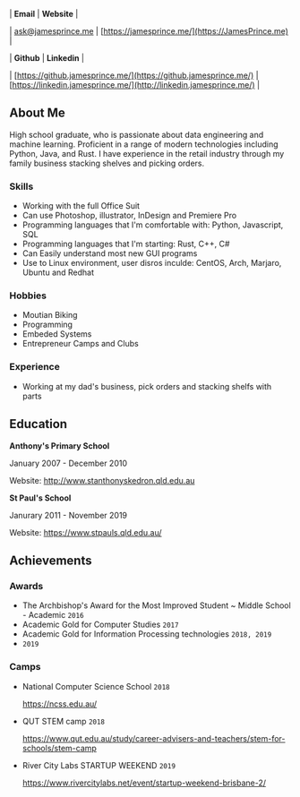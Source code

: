 | **Email** | **Website** |

| ask@jamesprince.me | [https://jamesprince.me/](https://JamesPrince.me) |

| **Github** | **Linkedin** |

| [https://github.jamesprince.me/](https://github.jamesprince.me/) | [https://linkedin.jamesprince.me/](http://linkedin.jamesprince.me/) |

## About Me
High school graduate, who is passionate about data engineering and machine learning. Proficient in a range of modern technologies including Python, Java, and Rust. I have experience in the retail industry through my family business stacking shelves and picking orders.


### Skills
- Working with the full Office Suit
- Can use Photoshop, illustrator, InDesign and Premiere Pro
- Programming languages that I'm comfortable with: Python, Javascript, SQL
- Programming languages that I'm starting: Rust, C++, C#
- Can Easily understand most new GUI programs
- Use to Linux environment, user disros inculde: CentOS, Arch, Marjaro, Ubuntu and Redhat

### Hobbies
- Moutian Biking
- Programming
- Embeded Systems
- Entrepreneur Camps and Clubs

### Experience
- Working at my dad's business, pick orders and stacking shelfs with parts

## Education
**Anthony's Primary School**

January 2007 - December 2010

Website: http://www.stanthonyskedron.qld.edu.au

**St Paul's School**

Janurary 2011 - November 2019

Website: https://www.stpauls.qld.edu.au/
## Achievements
### Awards
- The Archbishop's Award for the Most Improved Student ~ Middle School - Academic `2016`
- Academic Gold for Computer Studies `2017`
- Academic Gold for Information Processing technologies `2018, 2019`
- `2019`
### Camps
- National Computer Science School `2018`

	https://ncss.edu.au/
	
	<!--More..-->
- QUT STEM camp `2018`

	https://www.qut.edu.au/study/career-advisers-and-teachers/stem-for-schools/stem-camp
	
	<!--More..-->
- River City Labs STARTUP WEEKEND `2019`

	https://www.rivercitylabs.net/event/startup-weekend-brisbane-2/
	
	<!--More..-->





